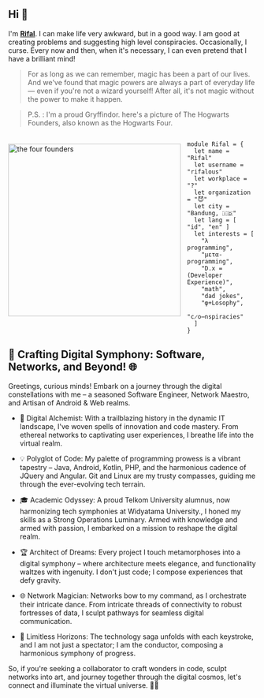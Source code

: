 ## Hi 👋 

I'm [**Rifal**](httos://github.com/rifalous). I can make life very awkward, but in a good way. I am good at creating problems and suggesting high level conspiracies. Occasionally, I curse. Every now and then, when it's necessary, I can even pretend that I have a brilliant mind!

> For as long as we can remember, magic has been a part of our lives. And we've found that magic powers are always a part of everyday life — even if you're not a wizard yourself! After all, it's not magic without the power to make it happen.


> P.S. : I'm a proud Gryffindor. here's a picture of The Hogwarts Founders, also known as the Hogwarts Four.


<img 
  src="https://static.wikia.nocookie.net/harrypotter/images/5/5f/Hogwarts_founders_PM.jpg/" 
  alt="the four founders"
  style="margin-top:20px;margin-right:13px"
  align="left" 
  height="350px"
/>

<!--
> Every good wizard knows; if you have the name of a spirit, you have power over it. - [found here](https://slides.com/thomasomans/functional-programming-forever/fullscreen#/2/0/4)

<a href="https://web.mit.edu/6.001/6.037/sicp.pdf">   
<img 
  src="https://raw.github.com/ri7nz/ri7nz/master/sicp.png" 
  alt="functional programming is the right way"
  style="margin-top:20px;margin-right:13px"
  align="left" 
  height="400px"
/>
</a>
-->

```rescript

module Rifal = {
  let name = "Rifal"
  let username = "rifalous"
  let workplace = "?"
  let organization = "😈"
  let city = "Bandung, 🇮🇩"
  let lang = [ "id", "en" ]
  let interests = [
    "λ programming",
    "μετα-programming",
    "D.x = (Developer Experience)",
    "math",
    "dad jokes",
    "φ+Losophy",
    "c̷o̶nspiracies"
  ]
}

```


## 🚀 Crafting Digital Symphony: Software, Networks, and Beyond! 🌐

Greetings, curious minds! Embark on a journey through the digital constellations with me – a seasoned Software Engineer, Network Maestro, and Artisan of Android & Web realms.

- 🌟 Digital Alchemist: With a trailblazing history in the dynamic IT landscape, I've woven spells of innovation and code mastery. From ethereal networks to captivating user experiences, I breathe life into the virtual realm.

- 💡 Polyglot of Code: My palette of programming prowess is a vibrant tapestry – Java, Android, Kotlin, PHP, and the harmonious cadence of JQuery and Angular. Git and Linux are my trusty compasses, guiding me through the ever-evolving tech terrain.

- 🎓 Academic Odyssey: A proud Telkom University alumnus, now harmonizing tech symphonies at Widyatama University., I honed my skills as a Strong Operations Luminary. Armed with knowledge and armed with passion, I embarked on a mission to reshape the digital realm.

- 🏆 Architect of Dreams: Every project I touch metamorphoses into a digital symphony – where architecture meets elegance, and functionality waltzes with ingenuity. I don't just code; I compose experiences that defy gravity.

- 🌐 Network Magician: Networks bow to my command, as I orchestrate their intricate dance. From intricate threads of connectivity to robust fortresses of data, I sculpt pathways for seamless digital communication.

- 🚀 Limitless Horizons: The technology saga unfolds with each keystroke, and I am not just a spectator; I am the conductor, composing a harmonious symphony of progress.

So, if you're seeking a collaborator to craft wonders in code, sculpt networks into art, and journey together through the digital cosmos, let's connect and illuminate the virtual universe. 🚀🌌
